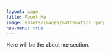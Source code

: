 ```yaml
---
layout: page
title: About Me
image: assets/images/mathematics.jpeg
nav-menu: true
---
```


Here will be the about me section.
